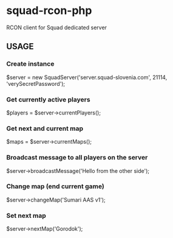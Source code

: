 # squad-rcon-php
RCON client for Squad dedicated server

## USAGE

### Create instance
$server = new SquadServer('server.squad-slovenia.com', 21114, 'verySecretPassword');

### Get currently active players
$players = $server->currentPlayers();

### Get next and current map
$maps = $server->currentMaps();

### Broadcast message to all players on the server
$server->broadcastMessage('Hello from the other side');

### Change map (end current game)
$server->changeMap('Sumari AAS v1');

### Set next map
$server->nextMap('Gorodok');
